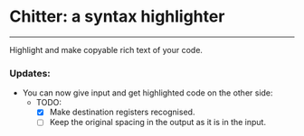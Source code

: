 # Chitter: a syntax highlighter
---------------------------
Highlight and make copyable rich text of your code.

### Updates:
* You can now give input and get highlighted code on the other side:
  * TODO:
    - [x] Make destination registers recognised. 
    - [ ] Keep the original spacing in the output as it is in the input.
